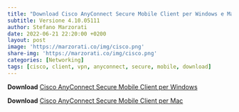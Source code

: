 ```yaml
---
title: "Download Cisco AnyConnect Secure Mobile Client per Windows e Mac"
subtitle: Versione 4.10.05111
author: Stefano Marzorati
date: 2022-06-21 22:20:00 +0200
layout: post
image: 'https://marzorati.co/img/cisco.png'
share-img: 'https://marzorati.co/img/cisco.png'
categories: [Networking]
tags: [cisco, client, vpn, anyconnect, secure, mobile, download]
---
```

**Download** <a href="https://marzorati.co/download/anyconnect-win-4.10.05111-predeploy-k9.zip" target="_blank">Cisco AnyConnect Secure Mobile Client per Windows</a>   

**Download** <a href="https://marzorati.co/download/anyconnect-macos-4.10.05111-predeploy-k9.dmg" target="_blank">Cisco AnyConnect Secure Mobile Client per Mac</a> 
